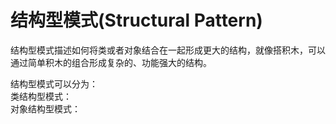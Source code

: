 # 结构型模式(Structural Pattern)
结构型模式描述如何将类或者对象结合在一起形成更大的结构，就像搭积木，可以通过简单积木的组合形成复杂的、功能强大的结构。  

结构型模式可以分为：  
    类结构型模式：  
    对象结构型模式：